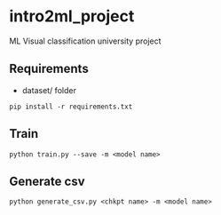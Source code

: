 # intro2ml_project

ML Visual classification university project

## Requirements
- dataset/ folder
```
pip install -r requirements.txt
```

## Train
```
python train.py --save -m <model name>
```

## Generate csv
```
python generate_csv.py <chkpt name> -m <model name>
```
